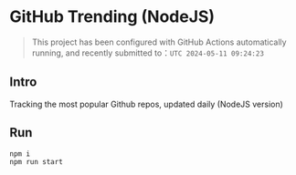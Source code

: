 # GitHub Trending (NodeJS)

> This project has been configured with GitHub Actions automatically running, and recently submitted to：`UTC 2024-05-11 09:24:23`

## Intro

Tracking the most popular Github repos, updated daily (NodeJS version)

## Run

```bash
npm i
npm run start
```
